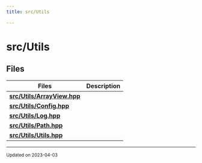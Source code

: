 ```yaml
---
title: src/Utils

---
```


# src/Utils





## Files

| Files           | Description    |
| -------------- | -------------- |
| **[src/Utils/ArrayView.hpp](/files/ArrayView_8hpp.md#file-arrayview.hpp)** |  |
| **[src/Utils/Config.hpp](/files/Config_8hpp.md#file-config.hpp)** |  |
| **[src/Utils/Log.hpp](/files/Log_8hpp.md#file-log.hpp)** |  |
| **[src/Utils/Path.hpp](/files/Path_8hpp.md#file-path.hpp)** |  |
| **[src/Utils/Utils.hpp](/files/Utils_8hpp.md#file-utils.hpp)** |  |






-------------------------------

<sub>Updated on 2023-04-03</sub>
